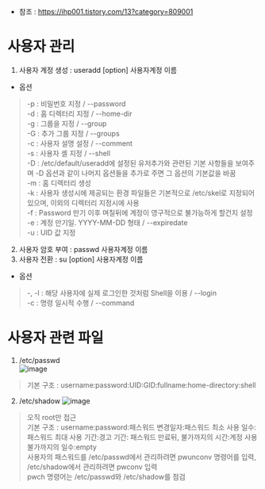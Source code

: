 * 참조 : https://ihp001.tistory.com/13?category=809001

사용자 관리
===========
1. 사용자 계정 생성 : useradd [option] 사용자계정 이름
* 옵션
> -p : 비밀번호 지정 / --password</br>
> -d : 홈 디렉터리 지정 / --home-dir</br>
> -g : 그룹을 지정 / --group</br>
> -G : 추가 그룹 지정 / --groups</br>
> -c : 사용자 설명 설정 / --comment</br>
> -s : 사용자 셸 지정 / --shell</br>
> -D : /etc/default/useradd에 설정된 유저추가와 관련된 기본 사항들을 보여주며 -D 옵션과 같이 나머지 옵션들을 추가로 주면 그 옵션의 기본값을 바꿈</br>
> -m : 홈 디렉터리 생성</br>
> -k : 사용자 생성시에 제공되는 환경 파일들은 기본적으로 /etc/skel로 지정되어 있으며, 이외의 디렉터리 지정시에 사용</br>
> -f : Password 만기 이후 며칠뒤에 계정이 영구적으로 불가능하게 할건지 설정</br>
> -e : 계정 만기일. YYYY-MM-DD 형태 / --expiredate</br>
> -u : UID 값 지정</br>
2. 사용자 암호 부여 : passwd 사용자계정 이름
3. 사용자 전환 : su [option] 사용자계정 이름
* 옵션
> -, -l : 해당 사용자에 실제 로그인한 것처럼 Shell을 이용 / --login</br>
> -c : 명령 일시적 수행 / --command</br>

사용자 관련 파일
===============
1. /etc/passwd</br>
  ![image](https://user-images.githubusercontent.com/70207093/184475441-f32ad316-2474-48ce-8ff6-fff9f3401477.png)
> 기본 구조 : username:password:UID:GID:fullname:home-directory:shell
2. /etc/shadow
  ![image](https://user-images.githubusercontent.com/70207093/184475492-1089ba19-0aea-4268-9933-1c12a3915920.png)
> 오직 root만 접근</br>
> 기본 구조 : username:password:패스워드 변경일자:패스워드 최소 사용 일수:패스워드 최대 사용 기간:경고 기간: 패스워드 만료뒤, 불가까지의 시간:계정 사용 불가까지의 일수:empty</br>
> 사용자의 패스워드를 /etc/passwd에서 관리하려면 pwunconv 명령어를 입력, /etc/shadow에서 관리하려면 pwconv 입력</br>
> pwch 명령어는 /etc/passwd와 /etc/shadow를 점검</br>
